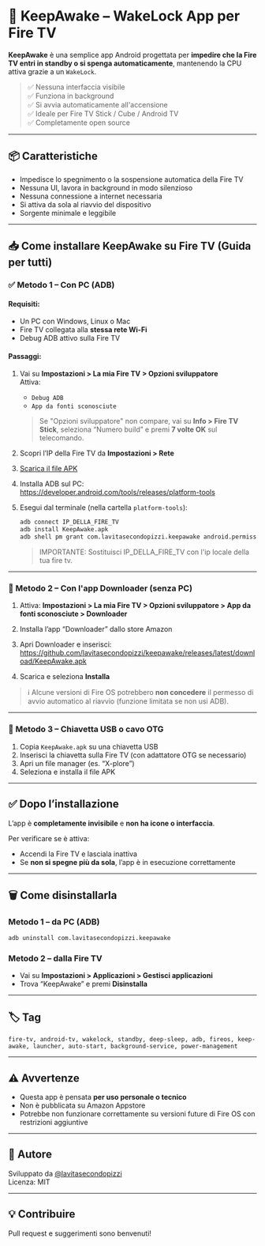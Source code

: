 # 🔋 KeepAwake – WakeLock App per Fire TV

**KeepAwake** è una semplice app Android progettata per **impedire che la Fire TV entri in standby o si spenga automaticamente**, mantenendo la CPU attiva grazie a un `WakeLock`.

> ✅ Nessuna interfaccia visibile  
> ✅ Funziona in background  
> ✅ Si avvia automaticamente all'accensione  
> ✅ Ideale per Fire TV Stick / Cube / Android TV  
> ✅ Completamente open source

---

## 📦 Caratteristiche

- Impedisce lo spegnimento o la sospensione automatica della Fire TV
- Nessuna UI, lavora in background in modo silenzioso
- Nessuna connessione a internet necessaria
- Si attiva da sola al riavvio del dispositivo
- Sorgente minimale e leggibile

---

## 📥 Come installare KeepAwake su Fire TV (Guida per tutti)

### ✅ Metodo 1 – Con PC (ADB)

#### Requisiti:
- Un PC con Windows, Linux o Mac
- Fire TV collegata alla **stessa rete Wi-Fi**
- Debug ADB attivo sulla Fire TV

#### Passaggi:

1. Vai su **Impostazioni > La mia Fire TV > Opzioni sviluppatore**  
   Attiva:
    - `Debug ADB`
    - `App da fonti sconosciute`

   > Se "Opzioni sviluppatore" non compare, vai su **Info > Fire TV Stick**, seleziona “Numero build” e premi **7 volte OK** sul telecomando.

2. Scopri l’IP della Fire TV da **Impostazioni > Rete**

3. [Scarica il file APK](https://github.com/lavitasecondopizzi/keepawake/releases/latest/download/KeepAwake.apk)

4. Installa ADB sul PC:
   https://developer.android.com/tools/releases/platform-tools

5. Esegui dal terminale (nella cartella `platform-tools`):
   ```bash
   adb connect IP_DELLA_FIRE_TV
   adb install KeepAwake.apk
   adb shell pm grant com.lavitasecondopizzi.keepawake android.permission.RECEIVE_BOOT_COMPLETED
   ```
    > IMPORTANTE: Sostituisci IP_DELLA_FIRE_TV con l'ip locale della tua fire tv.
---

### 🔶 Metodo 2 – Con l'app Downloader (senza PC)

1. Attiva: **Impostazioni > La mia Fire TV > Opzioni sviluppatore > App da fonti sconosciute > Downloader**

2. Installa l’app “Downloader” dallo store Amazon

3. Apri Downloader e inserisci:
   https://github.com/lavitasecondopizzi/keepawake/releases/latest/download/KeepAwake.apk

4. Scarica e seleziona **Installa**

> ℹ️ Alcune versioni di Fire OS potrebbero **non concedere** il permesso di avvio automatico al riavvio (funzione limitata se non usi ADB).

---

### 🔸 Metodo 3 – Chiavetta USB o cavo OTG

1. Copia `KeepAwake.apk` su una chiavetta USB
2. Inserisci la chiavetta sulla Fire TV (con adattatore OTG se necessario)
3. Apri un file manager (es. “X-plore”)
4. Seleziona e installa il file APK

---

## ✅ Dopo l’installazione

L’app è **completamente invisibile** e **non ha icone o interfaccia**.

Per verificare se è attiva:
- Accendi la Fire TV e lasciala inattiva
- Se **non si spegne più da sola**, l’app è in esecuzione correttamente

---

## 🗑️ Come disinstallarla

### Metodo 1 – da PC (ADB)
```bash
adb uninstall com.lavitasecondopizzi.keepawake
```

### Metodo 2 – dalla Fire TV
- Vai su **Impostazioni > Applicazioni > Gestisci applicazioni**
- Trova “KeepAwake” e premi **Disinstalla**

---

## 🏷️ Tag

```
fire-tv, android-tv, wakelock, standby, deep-sleep, adb, fireos, keep-awake, launcher, auto-start, background-service, power-management
```

---

## ⚠️ Avvertenze

- Questa app è pensata **per uso personale o tecnico**
- Non è pubblicata su Amazon Appstore
- Potrebbe non funzionare correttamente su versioni future di Fire OS con restrizioni aggiuntive

---

## 👤 Autore

Sviluppato da [@lavitasecondopizzi](https://github.com/lavitasecondopizzi)  
Licenza: MIT

---

## 💡 Contribuire

Pull request e suggerimenti sono benvenuti!
